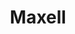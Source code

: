 ---
ee_id: '234'
site: '1'
type: '2'
url: 2010-007-maxell
title: Maxell
year: '2010'
display_year: '2010'
medium: Chromogenic print
dims:
pitch: "​12-inch record covers scanned on an consumer scanner. "
ps:
live_url:
related:
youtube:
related_code:
imgs: Maxell-2010-007-digital-1-database-ih.jpg,Maxell-2010-007-digital-2-database-ih.jpg,Maxell-2010-007-digital-3-database-ih.jpg,Maxell-2010-007-digital-4-database-ih.jpg
subheading:
download:
add_credit:
add_credits:
commission:
layout: things-i-made
---